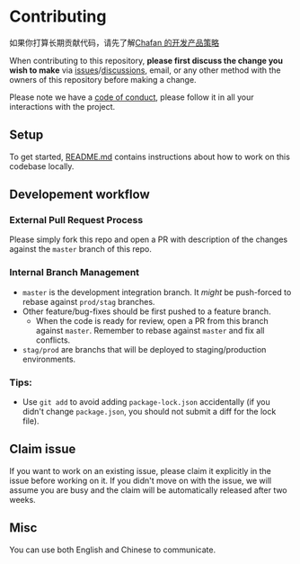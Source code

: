 # Contributing

如果你打算长期贡献代码，请先了解[Chafan 的开发产品策略](https://github.com/chafan-dev/roadmap/blob/main/docs/development_strategy.md)

When contributing to this repository, **please first discuss the change you wish to make** via
[issues](https://github.com/chafan-dev/frontend/issues)/[discussions](https://github.com/chafan-dev/frontend/discussions),
email, or any other method with the owners of this repository before making a change.

Please note we have a [code of conduct](CODE_OF_CONDUCT.md), please follow it in all your interactions with the project.

## Setup

To get started, [README.md](README.md) contains instructions about how to work on this codebase locally.

## Developement workflow

### External Pull Request Process

Please simply fork this repo and open a PR with description of the changes against the `master` branch of this repo.

### Internal Branch Management

- `master` is the development integration branch. It *might* be push-forced to rebase against `prod/stag` branches.
- Other feature/bug-fixes should be first pushed to a feature branch.
  - When the code is ready for review, open a PR from this branch against `master`. Remember to rebase against `master` and fix all conflicts.
- `stag/prod` are branchs that will be deployed to staging/production environments.

### Tips:

* Use `git add` to avoid adding `package-lock.json` accidentally (if you didn't change `package.json`, you should not submit a diff for the lock file).

## Claim issue

If you want to work on an existing issue, please claim it explicitly in the issue before working on it.
If you didn't move on with the issue, we will assume you are busy and the claim will be automatically released after two weeks.

## Misc

You can use both English and Chinese to communicate.
